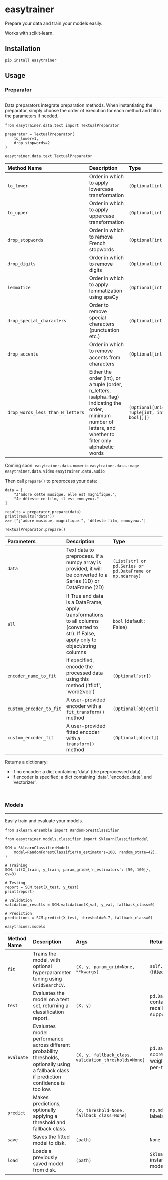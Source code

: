 # easytrainer

Prepare your data and train your models easily.

Works with scikit-learn.


## Installation
```
pip install easytrainer
```

## Usage
### **Preparator**
---

Data preparators integrate preparation methods. When instantiating the preparator, simply choose the order of execution for each method and fill in the parameters if needed.

```
from easytrainer.data.text import TextualPreparator

preparator = TextualPreparator(
    to_lower=1,
    drop_stopwords=2
)
```

`easytrainer.data.text.TextualPreparator`

| Method Name | Description | Type |
|:------------|:------------|:------|
| `to_lower`                       | Order in which to apply lowercase transformation      | `(Optional[int])`                               |
| `to_upper`                       | Order in which to apply uppercase transformation      | `(Optional[int])`                               |
| `drop_stopwords`                 | Order in which to remove French stopwords             | `(Optional[int])`                               |
| `drop_digits`                    | Order in which to remove digits                       | `(Optional[int])`                               |
| `lemmatize`                      | Order in which to apply lemmatization using spaCy     | `(Optional[int])`                               |
| `drop_special_characters`        | Order to remove special characters (punctuation etc.) | `(Optional[int])`                               |
| `drop_accents`                   | Order in which to remove accents from characters      | `(Optional[int])`                               |
| `drop_words_less_than_N_letters` | Either the order (int), or a tuple (order, n_letters, isalpha_flag) indicating the order, minimum number of letters, and whether to filter only alphabetic words | `(Optional[Union[int, Tuple[int, int, bool]]])` |

Coming soon:
`easytrainer.data.numeric`
`easytrainer.data.image`
`easytrainer.data.video`
`easytrainer.data.audio`

Then call ``prepare()`` to preprocess your data:

```
data = [
    "J'adore cette musique, elle est magnifique.",
    "Je déteste ce film, il est ennuyeux."
]

results = preparator.prepare(data)
print(results["data"])
>>> ["j'adore musique, magnifique.", 'déteste film, ennuyeux.']
```

`TextualPreparator.prepare()`

| Parameters | Description | Type |
|:-----------|:------------|:-----|
| `data`        | Text data to preprocess. If a numpy array is provided, it will be converted to a Series (1D) or DataFrame (2D) | `(List[str] or pd.Series or pd.DataFrame or np.ndarray)` |
| `all`         | If True and data is a DataFrame, apply transformations to all columns (converted to str). If False, apply only to object/string columns | `bool` (default : False) |
| `encoder_name_to_fit` | If specified, encode the processed data using this method ('tfidf', 'word2vec') | `(Optional[str])` |
| `custom_encoder_to_fit` | A user-provided encoder with a `fit_transform()` method | `(Optional[object])`                 |
| `custom_encoder_fit` | A user-provided fitted encoder with a `transform()` method | `(Optional[object])`                 |

Returns a dictionary:
- If no encoder: a dict containing 'data' (the preprocessed data).
- If encoder is specified: a dict containing 'data', 'encoded_data', and 'vectorizer'.

<br>

### **Models**
---

Easily train and evaluate your models.

```
from sklearn.ensemble import RandomForestClassifier

from easytrainer.models.classifier import SklearnClassifierModel

SCM = SklearnClassifierModel(
    model=RandomForestClassifier(n_estimators=100, random_state=42),
)

# Training
SCM.fit(X_train, y_train, param_grid={'n_estimators': [50, 100]}, cv=3)

# Testing
report = SCM.test(X_test, y_test)
print(report)

# Validation
validation_results = SCM.validation(X_val, y_val, fallback_class=0)

# Prediction
predictions = SCM.predict(X_test, threshold=0.7, fallback_class=0)
```

`easytrainer.models`


| Method Name | Description | Args | Returns |
|:------------|:------------|:-----|:--------|
| `fit` | Trains the model, with optional hyperparameter tuning using `GridSearchCV`. | `(X, y, param_grid=None, **kwargs)` | `self.best_fit_model` (fitted model) |
| `test` | Evaluates the model on a test set, returning a classification report. | `(X, y)` | `pd.DataFrame` containing precision, recall, f1-score, support per class |
| `evaluate` | Evaluates model performance across different probability thresholds, optionally using a fallback class if prediction confidence is too low. | `(X, y, fallback_class, validation_thresholds=None)` | `pd.DataFrame` with scores (accuracy, weighted/macro F1, per-threshold metrics) |
| `predict` | Makes predictions, optionally applying a threshold and fallback class. | `(X, threshold=None, fallback_class=None)` | `np.ndarray` (predicted labels) |
| `save` | Saves the fitted model to disk. | `(path)` | `None` |
| `load` | Loads a previously saved model from disk. | `(path)` | `SklearnClassifierModel` instance with loaded model |
